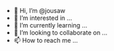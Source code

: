 - 👋 Hi, I’m @jousaw
- 👀 I’m interested in ...
- 🌱 I’m currently learning ...
- 💞️ I’m looking to collaborate on ...
- 📫 How to reach me ...

<!---
jousaw/jousaw is a ✨ special ✨ repository because its `README.md` (this file) appears on your GitHub profile.
You can click the Preview link to take a look at your changes.
--->

